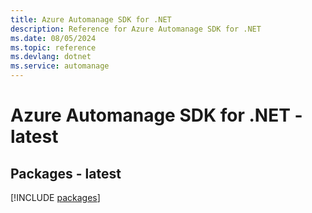 ```yaml
---
title: Azure Automanage SDK for .NET
description: Reference for Azure Automanage SDK for .NET
ms.date: 08/05/2024
ms.topic: reference
ms.devlang: dotnet
ms.service: automanage
---
```

# Azure Automanage SDK for .NET - latest
## Packages - latest
[!INCLUDE [packages](automanage-index.md)]